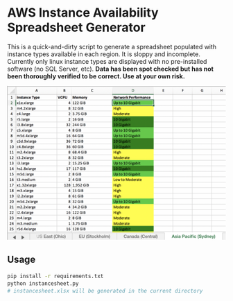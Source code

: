 # AWS Instance Availability Spreadsheet Generator

This is a quick-and-dirty script to generate a spreadsheet populated with instance types available in each region.  It is sloppy and incomplete. Currently only linux instance types are displayed with no pre-installed software (no SQL Server, etc).  **Data has been spot checked but has not been thoroughly verified to be correct.  Use at your own risk.**

![Spreadsheet Image](/images/example.png)

## Usage

```sh
pip install -r requirements.txt
python instancesheet.py
# instancesheet.xlsx will be generated in the current directory
```
